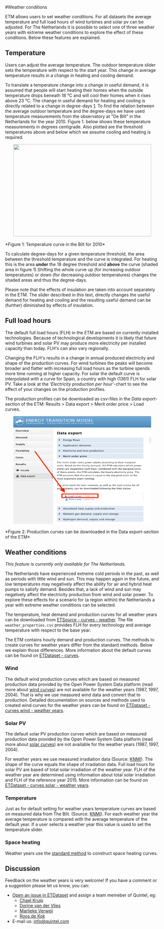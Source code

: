 #Weather conditions

ETM allows users to set weather conditions.
For all datasets the average temperature and full load hours of wind turbines and solar pv can be adjusted.
For The Netherlands it is possible to select one of three weather years with extreme weather conditions to explore the effect of these conditions. Below these features are explained.

## Temperature
Users can adjust the average temperature. The outdoor temperature slider sets the temperature with respect to the start year. This change in average temperature results in a change in heating and cooling demand.

To translate a temperature change into a change in useful demand, it is assumed that people will start heating their homes when the outside temperature drops beneath 18 °C and will cool their homes when it rises above 23 °C. The change in useful demand for heating and cooling is directly related to a change in degree-days [1](http://en.wikipedia.org/wiki/Degree_day). To find the relation between the average outdoor temperature and the degree-days we have used temperature measurements from the observatory at "De Bilt" in the Netherlands for the year 2010. Figure 1. below shows these temperature measurements in degrees centigrade. Also plotted are the threshold temperatures above and below which we assume cooling and heating is required.


<p align="center">
  <img src=" ../images/Degree_days_shaded.png " width="450" height="300">
</p>
*Figure 1: Temperature curve in the Bilt for 2010*

To calculate degree-days for a given temperature threshold, the area between the threshold temperature and the curve is integrated. For heating this is the area **under** the 18 degree threshold and **above** the curve (shaded area in figure 1).Shifting the whole curve up (for increasing outdoor temperatures) or down (for decreasing outdoor temperatures) changes the shaded areas and thus the degree-days. 

<!--
The Figures below show the surface areas for heating (left Figure) and cooling (right Figure) as a function of temperature change (with respect to the 2010 average).


[//]: #  <p align="center">
  <img src="../images/Heat_factor.png" width="450" height="250">
</p>
*Figure 2: Effect of average temperature on heating demand* 


<p align="center">
  <img src="../images/Cool_factor.png" width="450" height="250">
</p>
*Figure 3: Effect of average temperature on cooling demand*

The functional relations described above are used to scale the useful demand for heating and cooling. For heating the functional relation is almost linear. For cooling, it is strongly non-linear with demand almost vanishing for a 5 degree drop in temperature and increasing more than tenfold for a five degree increase. This is a result of the fact that the cooling threshold temperature is only slightly below the maximum temperature measured at De Bilt (see Figure 1.). The surface area (and thus the degree-days) associated with cooling essentially describes the high temperature 'peak' of the temperature curve and is therefore very sensitive to temperature changes. -->

Please note that the effects of insulation are taken into account separately in the ETM. The slider described in this text, directly changes the useful demand for heating and cooling and the resulting useful demand can be (further) diminished by effects of insulation.

## Full load hours
The default full load hours (FLH) in the ETM are based on currently installed technologies. Because of technological developments it is likely that future wind turbines and solar PV may produce more electricity per installed capacity than today. FLH's can also vary regionally.

Changing the FLH's results in a change in annual produced electricity and shape of the production curves. For wind turbines the peaks will become broader and flatter with increasing full load hours as the turbine spends more time running at higher capacity. For solar the default curve is interpolated with a curve for Spain, a country with high (1361) FLH for solar PV. Take a look at the *‘Electricity production per hour’*-chart to see the effect of your changes on the production profiles.

The production profiles can be downloaded as csv-files in the *Data export*-section of the ETM: Results > Data export > Merit order price > Load curves.

<p align="center">
  <img src=" ../images/download_load_curves.png " width="450" height="350">
</p>
*Figure 2: Production curves can be downloaded in the Data export-section of the ETM*

## Weather conditions
*This feature is currently only available for The Netherlands.*

The Netherlands have experienced extreme cold periods in the past, as well as periods with little wind and sun. This may happen again in the future, and low temperatures may negatively affect the ability for air and hybrid heat pumps to satisfy demand. Besides that, a lack of wind and sun may negatively affect the electricity production from wind and solar power. To explore these effects for a scenario for (a region within) the Netherlands a year with extreme weather conditions can be selected.

The temperature, heat demand and production curves for all weather years can be downloaded from [ETSource - curves - weather](https://github.com/quintel/etsource/tree/master/datasets/nl/curves/weather). The file `weather_properties.csv` provides FLH for every technology and average temperature with respect to the base year. 

The ETM contains hourly demand and production curves. The methods to create curves for weather years differ from the standard methods. Below we explain those differences. More information about the default curves can be found on [ETDataset - curves](https://github.com/quintel/etdataset-public/tree/master/curves). 


### Wind
The default wind production curves which are based on measured production data provided by the Open Power System Data platform (read more about [wind curves](https://github.com/quintel/etdataset-public/blob/master/curves/supply/wind/README.md)) are not available for the weather years (1987, 1997, 2004). That is why we use measured wind data and convert that to production. Detailed documentation on sources and methods used to created wind curves for the weather years can be found on
[ETDataset - curves wind - weather years](https://github.com/quintel/etdataset-public/tree/master/curves/supply/wind/script/weather_years).

### Solar PV
The default solar PV production curves which are based on measured production data provided by the Open Power System Data platform (read more about [solar curves](https://github.com/quintel/etdataset-public/blob/master/curves/supply/solar/README.md)) are not available for the weather years (1987, 1997, 2004).

For weather years we use measured irradiation data (Source: [KNMI](https://projects.knmi.nl/klimatologie/uurgegevens/selectie.cgi)). The shape of the curve equals the shape of irradiation data. Full load hours for solar PV are based of total solar irradiation of the weather year. FLH of the weather year are determined using information about total solar irradiation and FLH of the reference year 2015. More information can be found on [ETDataset - curves solar - weather years](https://github.com/quintel/etdataset/tree/weather_years/curves/supply/solar/script/weather_years).

### Temperature
Just as for default setting for weather years temperature curves are based on measured data from The Bilt. (Source: [KNMI](https://projects.knmi.nl/klimatologie/uurgegevens/selectie.cgi)). For each weather year the average temperature is compared with the average temperature of the default year. If a user selects a weather year this value is used to set the temperature slider.

### Space heating
Weather years use the [standard method](https://github.com/quintel/etdataset-public/tree/master/curves/demand/households/space_heating) to construct space heating curves. 

## Discussion
Feedback on the weather years is very welcome!
If you have a comment or a suggestion please let us know, you can:

* [Open an issue in ETDataset](https://github.com/quintel/etdataset-public/issues/new) and assign a team memeber of Quintel, eg:
	* [Chael Kruip](https://github.com/Chaelkruip)
	* [Dorine van der Vlies](https://github.com/Dorinevandervlies)
	* [Marlieke Verweij](https://github.com/marliekeverweij)
	* [Roos de Kok](https://github.com/Redekok) 
* E-mail us: [info@quintel.com](info@quintel.com)
